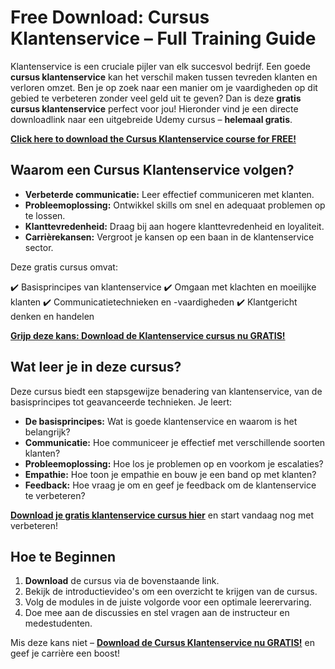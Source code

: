 # Free Download: Cursus Klantenservice – Full Training Guide

Klantenservice is een cruciale pijler van elk succesvol bedrijf. Een goede **cursus klantenservice** kan het verschil maken tussen tevreden klanten en verloren omzet. Ben je op zoek naar een manier om je vaardigheden op dit gebied te verbeteren zonder veel geld uit te geven? Dan is deze **gratis cursus klantenservice** perfect voor jou! Hieronder vind je een directe downloadlink naar een uitgebreide Udemy cursus – **helemaal gratis**.

[**Click here to download the Cursus Klantenservice course for FREE!**](https://udemywork.com/cursus-klantenservice)

## Waarom een Cursus Klantenservice volgen?

*   **Verbeterde communicatie:** Leer effectief communiceren met klanten.
*   **Probleemoplossing:** Ontwikkel skills om snel en adequaat problemen op te lossen.
*   **Klanttevredenheid:** Draag bij aan hogere klanttevredenheid en loyaliteit.
*   **Carrièrekansen:** Vergroot je kansen op een baan in de klantenservice sector.

Deze gratis cursus omvat:

✔️ Basisprincipes van klantenservice
✔️ Omgaan met klachten en moeilijke klanten
✔️ Communicatietechnieken en -vaardigheden
✔️ Klantgericht denken en handelen

[**Grijp deze kans: Download de Klantenservice cursus nu GRATIS!**](https://udemywork.com/cursus-klantenservice)

## Wat leer je in deze cursus?

Deze cursus biedt een stapsgewijze benadering van klantenservice, van de basisprincipes tot geavanceerde technieken. Je leert:

*   **De basisprincipes:** Wat is goede klantenservice en waarom is het belangrijk?
*   **Communicatie:** Hoe communiceer je effectief met verschillende soorten klanten?
*   **Probleemoplossing:** Hoe los je problemen op en voorkom je escalaties?
*   **Empathie:** Hoe toon je empathie en bouw je een band op met klanten?
*   **Feedback:** Hoe vraag je om en geef je feedback om de klantenservice te verbeteren?

**[Download je gratis klantenservice cursus hier](https://udemywork.com/cursus-klantenservice)** en start vandaag nog met verbeteren!

## Hoe te Beginnen

1.  **Download** de cursus via de bovenstaande link.
2.  Bekijk de introductievideo's om een overzicht te krijgen van de cursus.
3.  Volg de modules in de juiste volgorde voor een optimale leerervaring.
4.  Doe mee aan de discussies en stel vragen aan de instructeur en medestudenten.

Mis deze kans niet – **[Download de Cursus Klantenservice nu GRATIS!](https://udemywork.com/cursus-klantenservice)** en geef je carrière een boost!
